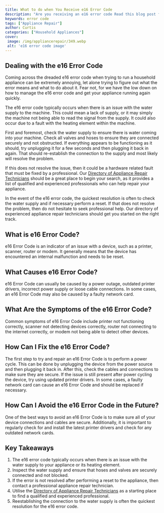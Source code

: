 ```yaml
---
title: What to do when You Receive e16 Error Code
description: "Are you receiving an e16 error code Read this blog post for tips on what to do and troubleshooting strategies to get your technology up and running again"
keywords: error code
tags: ["Appliance Repair"]
author: Curtis
categories: ["Household Appliances"]
cover: 
 image: /img/appliancerepair/349.webp
 alt: 'e16 error code image'
---
```

## Dealing with the e16 Error Code

Coming across the dreaded e16 error code when trying to run a household appliance can be extremely annoying, let alone trying to figure out what the error means and what to do about it. Fear not, for we have the low down on how to manage the e16 error code and get your appliance running again quickly.

The e16 error code typically occurs when there is an issue with the water supply to the machine. This could mean a lack of supply, or it may simply the machine not being able to read the signal from the supply. It could also occur due to a fault with the heating element within the machine.

First and foremost, check the water supply to ensure there is water coming into your machine. Check all valves and hoses to ensure they are connected securely and not obstructed. If everything appears to be functioning as it should, try unplugging it for a few seconds and then plugging it back in again. That should re-establish the connection to the supply and most likely will resolve the problem.

If this does not resolve the issue, then it could be a hardware related fault that must be fixed by a professional. Our [Directory of Appliance Repair Technicians](./pages/appliance-repair-technicians) should be a great place to begin your search, as it provides a list of qualified and experienced professionals who can help repair your appliance.

In the event of the e16 error code, the quickest resolution is often to check the water supply and if necessary perform a reset. If that does not resolve the problem, then do not hesitate to seek professional help. Our directory of experienced appliance repair technicians should get you started on the right track.

## What is e16 Error Code?

e16 Error Code is an indicator of an issue with a device, such as a printer, scanner, router or modem. It generally means that the device has encountered an internal malfunction and needs to be reset.

## What Causes e16 Error Code?

e16 Error Code can usually be caused by a power outage, outdated printer drivers, incorrect power supply or loose cable connections. In some cases, an e16 Error Code may also be caused by a faulty network card.

## What Are the Symptoms of the e16 Error Code?

Common symptoms of e16 Error Code include printer not functioning correctly, scanner not detecting devices correctly, router not connecting to the internet correctly, or modem not being able to detect other devices.

## How Can I Fix the e16 Error Code?

The first step to try and repair an e16 Error Code is to perform a power cycle. This can be done by unplugging the device from the power source and then plugging it back in. After this, check the cables and connections to make sure they are secure. If the issue is still present after power cycling the device, try using updated printer drivers. In some cases, a faulty network card can cause an e16 Error Code and should be replaced if necessary. 

## How Can I Avoid the e16 Error Code in the Future?

One of the best ways to avoid an e16 Error Code is to make sure all of your device connections and cables are secure. Additionally, it is important to regularly check for and install the latest printer drivers and check for any outdated network cards.

## Key Takeaways

1. The e16 error code typically occurs when there is an issue with the water supply to your appliance or its heating element. 
2. Inspect the water supply and ensure that hoses and valves are securely connected and not blocked. 
3. If the error is not resolved after performing a reset to the appliance, then contact a professional appliance repair technician. 
4. Utilise the [Directory of Appliance Repair Technicians](./pages/appliance-repair-technicians) as a starting place to find a qualified and experienced professional. 
5. Reestablishing the connection to the water supply is often the quickest resolution for the e16 error code.
